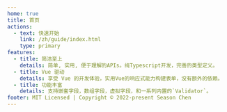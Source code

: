 ```yaml
---
home: true
title: 首页
actions:
  - text: 快速开始
    link: /zh/guide/index.html
    type: primary
features:
  - title: 简洁至上
    details: 简单, 实用, 便于理解的APIs。纯Typescript开发，完善的类型定义。
  - title: Vue 驱动
    details: 享受 Vue 的开发体验，实用Vue的响应式能力构建表单，没有额外的依赖。
  - title: 功能丰富
    details: 支持嵌套字段，数组字段，虚拟字段，和一系列内置的`Validator`。
footer: MIT Licensed | Copyright © 2022-present Season Chen
---
```


